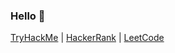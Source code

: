 ### Hello 👋
[TryHackMe](https://tryhackme.com/p/kcm)   |   [HackerRank](https://www.hackerrank.com/kcm09)   |   [LeetCode](https://leetcode.com/kcm09/)

<!--
**kcoopermiller/kcoopermiller** is a ✨ _special_ ✨ repository because its `README.md` (this file) appears on your GitHub profile.

Here are some ideas to get you started:

- 🔭 I’m currently working on ...
- 🌱 I’m currently learning ...
- 👯 I’m looking to collaborate on ...
- 🤔 I’m looking for help with ...
- 💬 Ask me about ...
- 📫 How to reach me: ...
- 😄 Pronouns: ...
- ⚡ Fun fact: ...
-->
